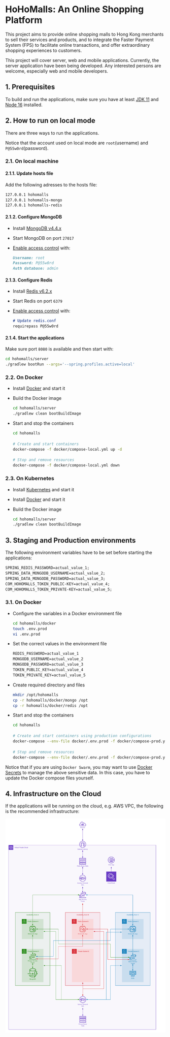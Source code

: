 # HoHoMalls: An Online Shopping Platform

This project aims to provide online shopping malls to Hong Kong merchants to sell their services and products, and to integrate the Faster Payment System (FPS) to facilitate online transactions, and offer extraordinary shopping experiences to customers.

This project will cover server, web and mobile applications. Currently, the server application have been being developed. Any interested persons are welcome, especially web and mobile developers.

## 1. Prerequisites

To build and run the applications, make sure you have at least [JDK 11](http://openjdk.java.net/) and [Node 16](https://nodejs.org/en/) installed.

## 2. How to run on local mode

There are three ways to run the applications.

Notice that the account used on local mode are `root`(username) and `P@55w0rd`(password).

### 2.1. On local machine

#### 2.1.1. Update hosts file

Add the following adresses to the hosts file:

```markdown
127.0.0.1 hohomalls
127.0.0.1 hohomalls-mongo
127.0.0.1 hohomalls-redis
```

#### 2.1.2. Configure MongoDB

- Install [MongoDB v4.4.x](https://www.mongodb.com/try/download)
- Start MongoDB on port `27017`
- [Enable access control](https://docs.mongodb.com/v4.4/tutorial/enable-authentication/) with:

    ```markdown
    Username: root
    Password: P@55w0rd
    Auth database: admin
    ```

#### 2.1.3. Configure Redis

- Install [Redis v6.2.x](https://redis.io/download)
- Start Redis on port `6379`
- [Enable access control](https://stackink.com/how-to-set-password-for-redis-server/) with:

    ```markdown
    # Update redis.conf
    requirepass P@55w0rd
    ```

#### 2.1.4. Start the applications

Make sure port `8080` is available and then start with:

```bash
cd hohomalls/server
./gradlew bootRun --args='--spring.profiles.active=local'
```

### 2.2. On Docker

- Install [Docker](https://www.docker.com/get-started) and start it
- Build the Docker image

    ```bash
    cd hohomalls/server
    ./gradlew clean bootBuildImage
    ```

- Start and stop the containers

    ```bash
    cd hohomalls

    # Create and start containers
    docker-compose -f docker/compose-local.yml up -d

    # Stop and remove resources
    docker-compose -f docker/compose-local.yml down
    ```

### 2.3. On Kubernetes

- Install [Kubernetes](https://kubernetes.io/docs/setup/) and start it
- Install [Docker](https://www.docker.com/get-started) and start it
- Build the Docker image

    ```bash
    cd hohomalls/server
    ./gradlew clean bootBuildImage
    ```

## 3. Staging and Production environments

The following environment variables have to be set before starting the applications:

```markdown
SPRING_REDIS_PASSWORD=actual_value_1;
SPRING_DATA_MONGODB_USERNAME=actual_value_2;
SPRING_DATA_MONGODB_PASSWORD=actual_value_3;
COM_HOHOMALLS_TOKEN_PUBLIC-KEY=actual_value_4;
COM_HOHOMALLS_TOKEN_PRIVATE-KEY=actual_value_5;
```

### 3.1. On Docker

- Configure the variables in a Docker environment file

    ```bash
    cd hohomalls/docker
    touch .env.prod
    vi .env.prod
    ```

- Set the correct values in the environment file

    ```markdown
    REDIS_PASSWORD=actual_value_1
    MONGODB_USERNAME=actual_value_2
    MONGODB_PASSWORD=actual_value_3
    TOKEN_PUBLIC_KEY=actual_value_4
    TOKEN_PRIVATE_KEY=actual_value_5
    ```

- Create required directory and files

    ````bash
    mkdir /opt/hohomalls
    cp -r hohomalls/docker/mongo /opt
    cp -r hohomalls/docker/redis /opt
    ````

- Start and stop the containers

    ```bash
    cd hohomalls

    # Create and start containers using production configurations
    docker-compose --env-file docker/.env.prod -f docker/compose-prod.yml up -d

    # Stop and remove resources
    docker-compose --env-file docker/.env.prod -f docker/compose-prod.yml down
    ```

Notice that if you are using `Docker Swarm`, you may want to
use [Docker Secrets](https://docs.docker.com/engine/swarm/secrets/) to manage the above sensitive data. In this case,
you have to update the Docker compose files yourself.

## 4. Infrastructure on the Cloud

If the applications will be running on the cloud, e.g. AWS VPC, the following is the recommended infrastructure:

![AWS Infrastructure](/docs/aws-infrastructure.png)
